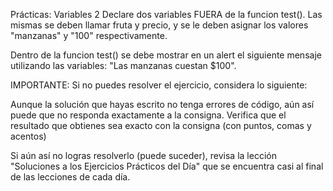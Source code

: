 Prácticas: Variables 2
Declare dos variables FUERA de la funcion test(). Las mismas se deben llamar fruta y precio, y se le deben asignar los valores "manzanas" y "100" respectivamente.

Dentro de la funcion test() se debe mostrar en un alert el siguiente mensaje utilizando las variables: "Las manzanas cuestan $100".



IMPORTANTE: Si no puedes resolver el ejercicio, considera lo siguiente:

Aunque la solución que hayas escrito no tenga errores de código, aún así puede que no responda exactamente a la consigna. Verifica que el resultado que obtienes sea exacto con la consigna (con puntos, comas y acentos)

Si aún así no logras resolverlo (puede suceder), revisa la lección "Soluciones a los Ejercicios Prácticos del Día" que se encuentra casi al final de las lecciones de cada día.